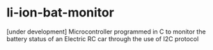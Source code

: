 # li-ion-bat-monitor
[under development] Microcontroller programmed in C to monitor the battery status of an Electric RC car through the use of I2C protocol
